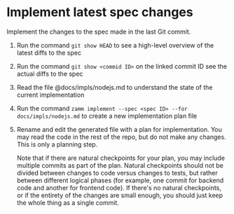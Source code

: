 # Implement latest spec changes

Implement the changes to the spec made in the last Git commit.

1. Run the command `git show HEAD` to see a high-level overview of the latest diffs to the spec
2. Run the command `git show <commid ID>` on the linked commit ID see the actual diffs to the spec
3. Read the file @docs/impls/nodejs.md to understand the state of the current implementation
4. Run the command `zamm implement --spec <spec ID> --for docs/impls/nodejs.md` to create a new implementation plan file
5. Rename and edit the generated file with a plan for implementation. You may read the code in the rest of the repo, but do not make any changes. This is only a planning step.

   Note that if there are natural checkpoints for your plan, you may include multiple commits as part of the plan. Natural checkpoints should not be divided between changes to code versus changes to tests, but rather between different logical phases (for example, one commit for backend code and another for frontend code). If there's no natural checkpoints, or if the entirety of the changes are small enough, you should just keep the whole thing as a single commit.
